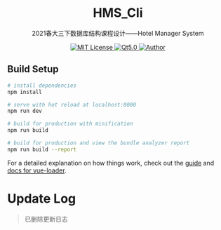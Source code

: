 <p align="center">
<h1 align="center">HMS_Cli </h1>
<p align="center">2021春大三下数据库结构课程设计——Hotel Manager System</p>
<p align="center">
    <a href="https://github.com/CoderGay/">
        <img src="https://img.shields.io/badge/license-MIT-green" alt="MIT License" />
    </a>
    <a href="https://cn.vuejs.org/">
        <img src="https://img.shields.io/badge/Frame-Vue.js%202.0%2B-success" alt="Qt5.0">
    </a>
    <a href="https://github.com/amazing-kun">
        <img src="https://img.shields.io/badge/author-amazing--kun%20%26%20%20CoderGay-blueviolet" alt="Author">
    </a>
</p>

## Build Setup

``` bash
# install dependencies
npm install

# serve with hot reload at localhost:8080
npm run dev

# build for production with minification
npm run build

# build for production and view the bundle analyzer report
npm run build --report
```

For a detailed explanation on how things work, check out the [guide](http://vuejs-templates.github.io/webpack/) and [docs for vue-loader](http://vuejs.github.io/vue-loader).



# Update Log

> 已删除更新日志


